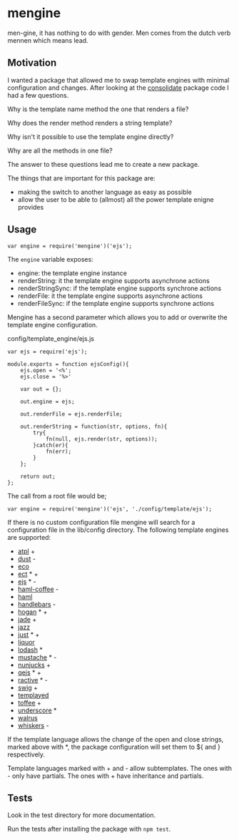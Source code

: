 # mengine

men-gine, it has nothing to do with gender. Men comes from the dutch verb mennen which means lead.

## Motivation

I wanted a package that allowed me to swap template engines with minimal configuration and changes.
After looking at the [consolidate](https://www.npmjs.org/package/consolidate) package code I had a few questions.

Why is the template name method the one that renders a file?

Why does the render method renders a string template?

Why isn't it possible to use the template engine directly?

Why are all the methods in one file?

The answer to these questions lead me to create a new package.

The things that are important for this package are:

- making the switch to another language as easy as possible
- allow the user to be able to (allmost) all the power template enigne provides

## Usage

    var engine = require('mengine')('ejs');

The `engine` variable exposes:

- engine: the template engine instance
- renderString: it the template engine supports asynchrone actions
- renderStringSync: if the template engine supports synchrone actions
- renderFile: it the template engine supports asynchrone actions
- renderFileSync: if the template engine supports synchrone actions

Mengine has a second parameter which allows you to add or overwrite the template engine configuration.

config/template_engine/ejs.js

    var ejs = require('ejs');

    module.exports = function ejsConfig(){
        ejs.open = '<%';
        ejs.close = '%>'

        var out = {};

        out.engine = ejs;

        out.renderFile = ejs.renderFile;

        out.renderString = function(str, options, fn){
            try{
                fn(null, ejs.render(str, options));
            }catch(er){
                fn(err);
            }
        };

        return out;
    };

The call from a root file would be;

    var engine = require('mengine')('ejs', './config/template/ejs');

If there is no custom configuration file mengine will search for a configuration file in the lib/config directory. The following template engines are supported:

- [atpl](https://github.com/soywiz/atpl.js) +
- [dust](https://github.com/linkedin/dustjs) -
- [eco](https://github.com/sstephenson/eco)
- [ect](https://github.com/baryshev/ect) * +
- [ejs](https://github.com/tj/ejs) * -
- [haml-coffee](https://github.com/netzpirat/haml-coffee/) -
- [haml](https://github.com/tj/haml.js)
- [handlebars](https://github.com/wycats/handlebars.js/) -
- [hogan](https://github.com/twitter/hogan.js) * +
- [jade](https://github.com/jadejs/jade) +
- [jazz](https://github.com/shinetech/jazz)
- [just](https://github.com/baryshev/just) * +
- [liquor](https://github.com/chjj/liquor)
- [lodash](https://github.com/lodash/lodash) *
- [mustache](https://github.com/janl/mustache.js) * -
- [nunjucks](https://github.com/mozilla/nunjucks) +
- [qejs](https://github.com/jepso/QEJS) * +
- [ractive](https://github.com/ractivejs/ractive) * -
- [swig](https://github.com/paularmstrong/swig) +
- [templayed](https://github.com/archan937/templayed.js/)
- [toffee](https://github.com/malgorithms/toffee) +
- [underscore](https://github.com/jashkenas/underscore) *
- [walrus](https://github.com/jeremyruppel/walrus)
- [whiskers](https://github.com/gsf/whiskers.js) -

If the template language allows the change of the open and close strings, marked above with *, the package configuration will set them to ${ and } respectively.

Template languages marked with + and - allow subtemplates. The ones with - only have partials. The ones with + have inheritance and partials.

## Tests

Look in the test directory for more documentation.

Run the tests after installing the package with `npm test`.